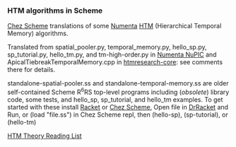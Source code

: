 ### HTM algorithms in Scheme

[Chez Scheme](https://cisco.github.io/ChezScheme/) translations of some [Numenta](https://numenta.com) [HTM](https://numenta.org) (Hierarchical Temporal Memory) algorithms.

Translated from spatial_pooler.py, temporal_memory.py, hello_sp.py, sp_tutorial.py, hello_tm.py, and tm-high-order.py in [Numenta NuPIC](https://github.com/numenta/nupic) and ApicalTiebreakTemporalMemory.cpp in [htmresearch-core](https://github.com/numenta/htmresearch-core): see comments there for details.


standalone-spatial-pooler.ss and standalone-temporal-memory.ss are older self-contained Scheme R<sup>6</sup>RS top-level programs including (*obsolete*) library code, some tests, and hello_sp, sp_tutorial, and hello_tm examples. To get started with these install [Racket](http://racket-lang.org) or [Chez Scheme](https://github.com/cisco/ChezScheme), Open file in [DrRacket](https://docs.racket-lang.org/drracket/interface-essentials.html) and Run, or (load "file.ss") in Chez Scheme repl, then (hello-sp), (sp-tutorial), or (hello-tm)

[HTM Theory Reading List](https://github.com/rogerturner/HTM-scheme/wiki/HTM-Theory-Reading-List)
